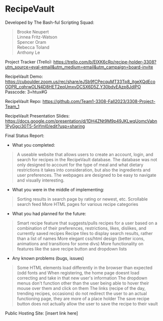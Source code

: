 # RecipeVault
Developed by The Bash-ful Scripting Squad:<br>
>Brooke Neupert<br>
>Linnea Fritz-Watson<br>
>Spencer Oram<br>
>Rebecca Toland<br>
>Anthony Le<br>

Project Tracker (Trello): https://trello.com/b/EIXK6cRo/recipe-holder-3308?utm_source=eval-email&utm_medium=email&utm_campaign=board-invite<br>

RecipeVault Demo: https://cuboulder.zoom.us/rec/share/eJSb9fCPecquMT33Tp8_itgeXQdEcoODPR_cqhrwOLN4D8HET2eqUmxvDCSX6D5Z.Y30bdvEAzp8JdlPO 
Passcode: 3=htux#G<br>

RecipeVault Repo: https://github.com/Team1-3308-Fall2023/3308-Project-Team_1<br>

RecipeVault Presentation Slides: https://docs.google.com/presentation/d/1DH4ZNt9M9p49JKLwqUomcVabn1PyGgci30T5-5nYml0/edit?usp=sharing <br>

Final Status Report: <br>
- What you completed: 
> A useable website that allows users to create an account, login, and search for recipes in the RecipeVault database. The database was not only designed to account for the type of meal and what dietary restrictions it takes into consideration, but also the ingredients and user preferences. The webpages are designed to be easy to navigate and visually interesting. 
- What you were in the middle of implementing:
> Sorting results in search page by rating or newest, etc.
> Scrollable search feed
> More HTML pages for various recipe categories
- What you had planned for the future:
> Smart recipe feature that suggests/pulls recipes for a user based on a combination of their preferences, restrictions, likes, dislikes, and currently saved recipes
> Recipe tiles to display search results, rather than a list of names
> More elegant css/html design (better icons, animations and transitions for some divs)
> More functionality on features like the save recipe button and dropdown lists
- Any known problems (bugs, issues)
> Some HTML elements load differently in the browser than expected (odd fonts and 
> When registering, the home page doesnt load correcting and take in that new user's information
> The dropdown menus don't function other than the user being able to hover their mouse over them and click on them
> The links (recipe of the day, trending recipes, occasions) do not redirect the user to an actual functioning page, they are more of a place holder
> The save recipe button does not actually allow the user to save the recipe to their vault

Public Hosting Site: [insert link here]<br>
